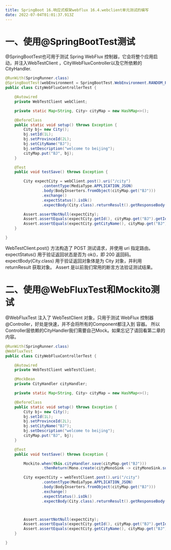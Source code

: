 ```yaml
---
title: SpringBoot 16.响应式框架webflux 16.4.webclient单元测试的编写
date: 2022-07-04T01:01:37.913Z
---
```

# 一、使用@SpringBootTest测试

@SpringBootTest也可用于测试 Spring WebFlux 控制器，它会将整个应用启动，并注入WebTestClient ，CityWebFluxController以及它所依赖的CityHandler.

```java
@RunWith(SpringRunner.class)
@SpringBootTest(webEnvironment = SpringBootTest.WebEnvironment.RANDOM_PORT)
public class CityWebFluxControllerTest {

    @Autowired
    private WebTestClient webClient;

    private static Map<String, City> cityMap = new HashMap<>();

    @BeforeClass
    public static void setup() throws Exception {
        City bj= new City();
        bj.setId(1L);
        bj.setProvinceId(2L);
        bj.setCityName("BJ");
        bj.setDescription("welcome to beijing");
        cityMap.put("BJ", bj);
    }

    @Test
    public void testSave() throws Exception {

        City expectCity = webClient.post().uri("/city")
                .contentType(MediaType.APPLICATION_JSON)
                .body(BodyInserters.fromObject(cityMap.get("BJ")))
                .exchange()
                .expectStatus().isOk()
                .expectBody(City.class).returnResult().getResponseBody();

        Assert.assertNotNull(expectCity);
        Assert.assertEquals(expectCity.getId(), cityMap.get("BJ").getId());
        Assert.assertEquals(expectCity.getCityName(), cityMap.get("BJ").getCityName());
    }

}
```

WebTestClient.post() 方法构造了 POST 测试请求，并使用 uri 指定路由。
expectStatus() 用于验证返回状态是否为 ok()，即 200 返回码。
expectBody(City.class) 用于验证返回对象体是为 City 对象，并利用 returnResult 获取对象。
Assert 是以前我们常用的断言方法验证测试结果。

# 二、使用@WebFluxTest和Mockito测试

@WebFluxTest 注入了 WebTestClient 对象，只用于测试 WebFlux 控制器@Controller，好处是快速，并不会将所有的Component都注入到 容器。
所以Controller层依赖的CityHandler我们需要自己Mock。如果忘记了请回看第二章的内容。

```java
@RunWith(SpringRunner.class)
@WebFluxTest
public class CityWebFluxControllerTest {

    @Autowired
    private WebTestClient webTestClient;

    @MockBean
    private CityHandler cityHandler;

    private static Map<String, City> cityMap = new HashMap<>();

    @BeforeClass
    public static void setup() throws Exception {
        City bj= new City();
        bj.setId(1L);
        bj.setProvinceId(2L);
        bj.setCityName("BJ");
        bj.setDescription("welcome to beijing");
        cityMap.put("BJ", bj);
    }

    @Test
    public void testSave() throws Exception {

        Mockito.when(this.cityHandler.save(cityMap.get("BJ")))
                .thenReturn(Mono.create(cityMonoSink -> cityMonoSink.success(cityMap.get("BJ"))));

        City expectCity = webTestClient.post().uri("/city")
                .contentType(MediaType.APPLICATION_JSON)
                .body(BodyInserters.fromObject(cityMap.get("BJ")))
                .exchange()
                .expectStatus().isOk()
                .expectBody(City.class).returnResult().getResponseBody();



        Assert.assertNotNull(expectCity);
        Assert.assertEquals(expectCity.getId(), cityMap.get("BJ").getId());
        Assert.assertEquals(expectCity.getCityName(), cityMap.get("BJ").getCityName());
    }

}
```
